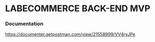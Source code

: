 # LABECOMMERCE BACK-END MVP

### Documentation
https://documenter.getpostman.com/view/21558999/VV4ryJPe